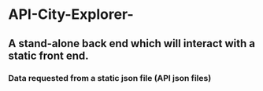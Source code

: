 # API-City-Explorer-

## A stand-alone back end which will interact with a static front end.

### Data requested from a static json file (API json files)
